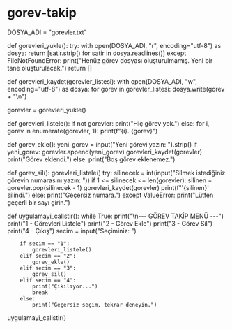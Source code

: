 # gorev-takip
DOSYA_ADI = "gorevler.txt"

def gorevleri_yukle():
    try:
        with open(DOSYA_ADI, "r", encoding="utf-8") as dosya:
            return [satir.strip() for satir in dosya.readlines()]
    except FileNotFoundError:
        print("Henüz görev dosyası oluşturulmamış. Yeni bir tane oluşturulacak.")
        return []

def gorevleri_kaydet(gorevler_listesi):
    with open(DOSYA_ADI, "w", encoding="utf-8") as dosya:
        for gorev in gorevler_listesi:
            dosya.write(gorev + "\n")

gorevler = gorevleri_yukle()

def gorevleri_listele():
    if not gorevler:
        print("Hiç görev yok.")
    else:
        for i, gorev in enumerate(gorevler, 1):
            print(f"{i}. {gorev}")

def gorev_ekle():
    yeni_gorev = input("Yeni görevi yazın: ").strip()
    if yeni_gorev:
        gorevler.append(yeni_gorev)
        gorevleri_kaydet(gorevler)
        print("Görev eklendi.")
    else:
        print("Boş görev eklenemez.")

def gorev_sil():
    gorevleri_listele()
    try:
        silinecek = int(input("Silmek istediğiniz görevin numarasını yazın: "))
        if 1 <= silinecek <= len(gorevler):
            silinen = gorevler.pop(silinecek - 1)
            gorevleri_kaydet(gorevler)
            print(f"'{silinen}' silindi.")
        else:
            print("Geçersiz numara.")
    except ValueError:
        print("Lütfen geçerli bir sayı girin.")

def uygulamayi_calistir():
    while True:
        print("\n--- GÖREV TAKİP MENÜ ---")
        print("1 - Görevleri Listele")
        print("2 - Görev Ekle")
        print("3 - Görev Sil")
        print("4 - Çıkış")
        secim = input("Seçiminiz: ")

        if secim == "1":
            gorevleri_listele()
        elif secim == "2":
            gorev_ekle()
        elif secim == "3":
            gorev_sil()
        elif secim == "4":
            print("Çıkılıyor...")
            break
        else:
            print("Geçersiz seçim, tekrar deneyin.")

uygulamayi_calistir()
